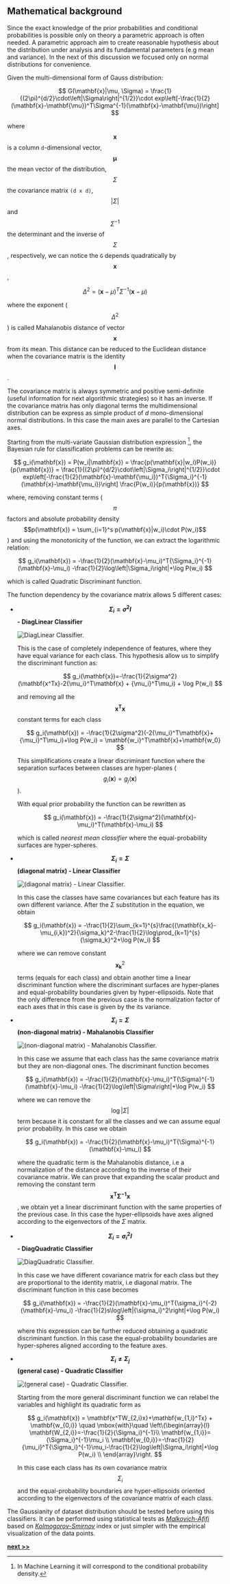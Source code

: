 ## Mathematical background

Since the exact knowledge of the prior probabilities and conditional probabilities is possible only on theory a parametric approach is often needed.
A parametric approach aim to create reasonable hypothesis about the distribution under analysis and its fundamental parameters (e.g mean and variance).
In the next of this discussion we focused only on normal distributions for convenience.

Given the multi-dimensional form of Gauss distribution:

$$
G(\mathbf{x}|\mu, \Sigma) = \frac{1}{(2\pi)^{d/2}\cdot\left|\Sigma\right|^{1/2}}\cdot exp\left[-\frac{1}{2}(\mathbf{x}-\mathbf{\mu})^T\Sigma^{-1}(\mathbf{x}-\mathbf{\mu})\right]
$$

where $$\mathbf{x}$$ is a column `d`-dimensional vector, $$\mathbf{\mu}$$ the mean vector of the distribution, $$\Sigma$$ the covariance matrix `(d x d)`, $$|\Sigma|$$ and $$\Sigma^{-1}$$ the determinant and the inverse of $$\Sigma$$, respectively, we can notice the `G` depends quadratically by $$\mathbf{x}$$,

$$
\Delta^2 = (\mathbf{x}-\mu)^T\Sigma^{-1}(\mathbf{x}-\mu)
$$

where the exponent ($$\Delta^2$$) is called Mahalanobis distance of vector $$\mathbf{x}$$ from its mean.
This distance can be reduced to the Euclidean distance when the covariance matrix is the identity $$\mathbf{I}$$.

The covariance matrix is always symmetric and positive semi-definite (useful information for next algorithmic strategies) so it has an inverse.
If the covariance matrix has only diagonal terms the multidimensional distribution can be express as simple product of $d$ mono-dimensional normal distributions.
In this case the main axes are parallel to the Cartesian axes.

Starting from the multi-variate Gaussian distribution expression [^1], the Bayesian rule for classification problems can be rewrite as:

$$
g_i(\mathbf{x}) = P(w_i|\mathbf{x}) = \frac{p(\mathbf{x}|w_i)P(w_i)}{p(\mathbf{x})} = \frac{1}{(2\pi)^{d/2}\cdot\left|\Sigma_i\right|^{1/2}}\cdot exp\left[-\frac{1}{2}(\mathbf{x}-\mathbf{\mu_i})^T{\Sigma_i}^{-1}(\mathbf{x}-\mathbf{\mu_i})\right] \frac{P(w_i)}{p(\mathbf{x})}
$$

where, removing constant terms ($$\pi$$ factors and absolute probability density $$p(\mathbf{x}) = \sum_{i=1}^s p(\mathbf{x}|w_i)\cdot P(w_i)$$) and using the monotonicity of the function, we can extract the logarithmic relation:

$$
g_i(\mathbf{x}) = -\frac{1}{2}(\mathbf{x}-\mu_i)^T{\Sigma_i}^{-1}(\mathbf{x}-\mu_i) -\frac{1}{2}\log\left|\Sigma_i\right|+\log P(w_i)
$$

which is called Quadratic Discriminant function.

The function dependency by the covariance matrix allows 5 different cases:

* **$$\Sigma_i=\sigma^2I$$ - DiagLinear Classifier**

  ![DiagLinear Classifier.](../../../../img/case1.png)

  This is the case of completely independence of features, where they have equal variance for each class.
  This hypothesis allow us to simplify the discriminant function as:

  $$
  g_i(\mathbf{x})=-\frac{1}{2\sigma^2}(\mathbf{x^Tx}-2{\mu_i}^T\mathbf{x} + {\mu_i}^T\mu_i) + \log P(w_i)
  $$

  and removing all the $$\mathbf{x^Tx}$$ constant terms for each class

  $$
  g_i(\mathbf{x}) = -\frac{1}{2\sigma^2}(-2{\mu_i}^T\mathbf{x}+{\mu_i}^T\mu_i)+\log P(w_i) = \mathbf{w_i}^T\mathbf{x}+\mathbf{w_0}
  $$

  This simplifications create a linear discriminant function where the separation surfaces between classes are hyper-planes ($$g_i(\mathbf{x})=g_j(\mathbf{x})$$).

  With equal prior probability the function can be rewritten as

  $$
  g_i(\mathbf{x}) = -\frac{1}{2\sigma^2}(\mathbf{x}-\mu_i)^T(\mathbf{x}-\mu_i)
  $$

  which is called *nearest mean classifier* where the equal-probability surfaces are hyper-spheres.


* **$$\Sigma_i = \Sigma$$ (diagonal matrix) - Linear Classifier**

  ![(diagonal matrix) - Linear Classifier.](../../../../img/case2.png)

  In this case the classes have same covariances but each feature has its own different variance.
  After the $\Sigma$ substitution in the equation, we obtain

  $$
  g_i(\mathbf{x}) = -\frac{1}{2}\sum_{k=1}^{s}\frac{(\mathbf{x_k}-\mu_{i,k})^2}{\sigma_k}^2-\frac{1}{2}\log\prod_{k=1}^{s}{\sigma_k}^2+\log P(w_i)
  $$

  where we can remove constant $$\mathbf{x_k}^2$$ terms (equals for each class) and obtain another time a linear discriminant function where the discriminant surfaces are hyper-planes and equal-probability boundaries given by hyper-ellipsoids.
  Note that the only difference from the previous case is the normalization factor of each axes that in this case is given by the its variance.


* **$$\Sigma_i = \Sigma$$ (non-diagonal matrix) - Mahalanobis Classifier**

  ![(non-diagonal matrix) - Mahalanobis Classifier.](../../../../img/case3.png)

  In this case we assume that each class has the same covariance matrix but they are non-diagonal ones.
  The discriminant function becomes

  $$
  g_i(\mathbf{x}) = -\frac{1}{2}(\mathbf{x}-\mu_i)^T{\Sigma}^{-1}(\mathbf{x}-\mu_i) -\frac{1}{2}\log\left|\Sigma\right|+\log P(w_i)
  $$

  where we can remove the $$\log\left|\Sigma\right|$$ term because it is constant for all the classes and we can assume equal prior probability.
  In this case we obtain

  $$
  g_i(\mathbf{x}) = -\frac{1}{2}(\mathbf{x}-\mu_i)^T{\Sigma}^{-1}(\mathbf{x}-\mu_i)
  $$

  where the quadratic term is the Mahalanobis distance, i.e a normalization of the distance according to the inverse of their covariance matrix.
  We can prove that expanding the scalar product and removing the constant term $$\mathbf{x^T\Sigma^{-1}x}$$, we obtain yet a linear discriminant function with the same properties of the previous case.
  In this case the hyper-ellipsoids have axes aligned according to the eigenvectors of the $\Sigma$ matrix.


* **$$\Sigma_i = {\sigma_i}^2I$$ - DiagQuadratic Classifier**

  ![DiagQuadratic Classifier.](../../../../img/case4.png)

  In this case we have different covariance matrix for each class but they are proportional to the identity matrix, i.e diagonal matrix.
  The discriminant function in this case becomes

  $$
  g_i(\mathbf{x}) = -\frac{1}{2}(\mathbf{x}-\mu_i)^T{\sigma_i}^{-2}(\mathbf{x}-\mu_i) -\frac{1}{2}s\log\left|{\sigma_i}^2\right|+\log P(w_i)
  $$

  where this expression can be further reduced obtaining a quadratic discriminant function.
  In this case the equal-probability boundaries are hyper-spheres aligned according to the feature axes.


* **$$\Sigma_i \neq\Sigma_j$$ (general case) - Quadratic Classifier**

  ![(general case) - Quadratic Classifier.](../../../../img/case5.png)

  Starting from the more general discriminant function we can relabel the variables and highlight its quadratic form as

  $$
  g_i(\mathbf{x}) = \mathbf{x^TW_{2,i}x}+\mathbf{w_{1,i}^Tx} + \mathbf{w_{0,i}} \quad \mbox{with}\quad \left\{\begin{array}{l} \mathbf{W_{2,i}}=-\frac{1}{2}{\Sigma_i}^{-1}\\ \mathbf{w_{1,i}}={\Sigma_i}^{-1}\mu_i \\ \mathbf{w_{0,i}}=-\frac{1}{2}{\mu_i}^T{\Sigma_i}^{-1}\mu_i-\frac{1}{2}\log\left|\Sigma_i\right|+\log P(w_i) \\ \end{array}\right.
  $$

  In this case each class has its own covariance matrix $$\Sigma_i$$ and the equal-probability boundaries are hyper-ellipsoids oriented according to the eigenvectors of the covariance matrix of each class.


The Gaussianity of dataset distribution should be tested before using this classifiers.
It can be performed using statistical tests as [*Malkovich-Afifi*](https://www.jstor.org/stable/2284163?seq=1#page_scan_tab_contents) based on [*Kolmogorov-Smirnov*](https://en.wikipedia.org/wiki/Kolmogorov–Smirnov_test) index or just simpler with the empirical visualization of the data points.


[^1]: In Machine Learning it will correspond to the conditional probability density.


[**next >>**](./Numerical.md)
